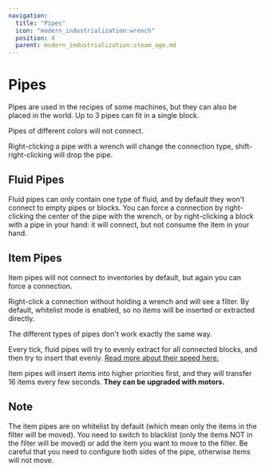 ```yaml
---
navigation:
  title: "Pipes"
  icon: "modern_industrialization:wrench"
  position: 4
  parent: modern_industrialization:steam_age.md
---
```


# Pipes

Pipes are used in the recipes of some machines, but they can also be placed in the world. Up to 3 pipes can fit in a single block.

Pipes of different colors will not connect.

Right-clicking a pipe with a wrench will change the connection type, shift-right-clicking will drop the pipe.

## Fluid Pipes

<ItemImage id="modern_industrialization:fluid_pipe" />

Fluid pipes can only contain one type of fluid, and by default they won't connect to empty pipes or blocks. You can force a connection by right-clicking the center of the pipe with the wrench, or by right-clicking a block with a pipe in your hand: it will connect, but not consume the item in your hand.

## Item Pipes

<ItemImage id="modern_industrialization:item_pipe" />

Item pipes will not connect to inventories by default, but again you can force a connection.

Right-click a connection without holding a wrench and will see a filter. By default, whitelist mode is enabled, so no items will be inserted or extracted directly.

The different types of pipes don't work exactly the same way.

Every tick, fluid pipes will try to evenly extract for all connected blocks, and then try to insert that evenly. [Read more about their speed here.](../midgame/fluid_transfer.md)

Item pipes will insert items into higher priorities first, and they will transfer 16 items every few seconds. **They can be upgraded with motors.**

## Note

The item pipes are on whitelist by default (which mean only the items in the filter will be moved). You need to switch to blacklist (only the items NOT in the filter will be moved) or add the item you want to move to the filter. Be careful that you need to configure both sides of the pipe, otherwise items will not move.

